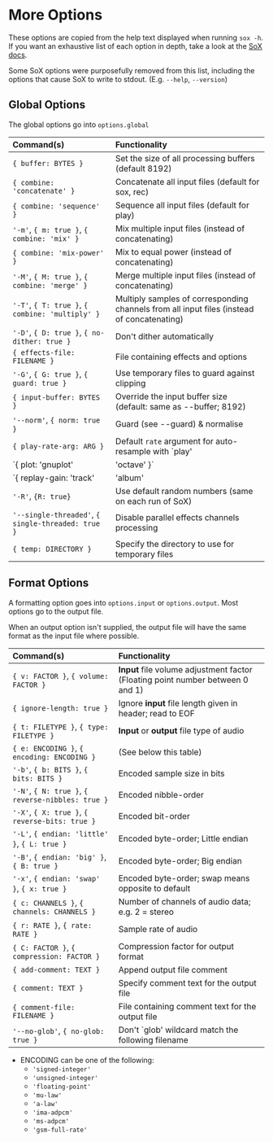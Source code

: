 # More Options

These options are copied from the help text displayed when running `sox -h`. If you want an exhaustive list of each option in depth, take a look at the [SoX docs](http://sox.sourceforge.net/sox.html#OPTIONS).

Some SoX options were purposefully removed from this list, including the options that cause SoX to write to stdout. (E.g. `--help`, `--version`)

## Global Options

The global options go into `options.global`

| Command(s)                                         | Functionality                                                    |
|:---------------------------------------------------|:-----------------------------------------------------------------|
| `{ buffer: BYTES }`                                | Set the size of all processing buffers (default 8192)            |
| `{ combine: 'concatenate' }`                       | Concatenate all input files (default for sox, rec)               |
| `{ combine: 'sequence' }`                          | Sequence all input files (default for play)                      |
| `'-m'`, `{ m: true }`, `{ combine: 'mix' }`        | Mix multiple input files (instead of concatenating)              |
| `{ combine: 'mix-power' }`                         | Mix to equal power (instead of concatenating)                    |
| `'-M'`, `{ M: true }`, `{ combine: 'merge' }`      | Merge multiple input files (instead of concatenating)            |
| `'-T'`, `{ T: true }`, `{ combine: 'multiply' }` | Multiply samples of corresponding channels from all input files (instead of concatenating) |
| `'-D'`, `{ D: true }`, `{ no-dither: true }`       | Don't dither automatically                                       |
| `{ effects-file: FILENAME }`                       | File containing effects and options                              |
| `'-G'`, `{ G: true }`, `{ guard: true }`           | Use temporary files to guard against clipping                    |
| `{ input-buffer: BYTES }`                          | Override the input buffer size (default: same as --buffer; 8192) |
| `'--norm'`, `{ norm: true }`                       | Guard (see --guard) & normalise                                  |
| `{ play-rate-arg: ARG }`                           | Default `rate` argument for auto-resample with `play'            |
| `{ plot: 'gnuplot'|'octave' }`                     | Generate script to plot response of filter effect                |
| `{ replay-gain: 'track'|'album'|'off' }`           | Default: 'off' (sox, rec), track (play)                          |
| `'-R'`, `{R: true}`                              | Use default random numbers (same on each run of SoX)             |
| `'--single-threaded'`, `{ single-threaded: true }` | Disable parallel effects channels processing                     |
| `{ temp: DIRECTORY }`                              | Specify the directory to use for temporary files                 |


## Format Options

A formatting option goes into `options.input` or `options.output`. Most options go to the output file.

When an output option isn't supplied, the output file will have the same format as the input file where possible.

| Command(s)                                         | Functionality                                             |
|:---------------------------------------------------|:----------------------------------------------------------|
| `{ v: FACTOR }`, `{ volume: FACTOR }`              | **Input** file volume adjustment factor (Floating point number between 0 and 1) |
| `{ ignore-length: true }`                          | Ignore **input** file length given in header; read to EOF |
| `{ t: FILETYPE }`, `{ type: FILETYPE }`            | **Input** or **output** file type of audio                |
| `{ e: ENCODING }`, `{ encoding: ENCODING }`        | (See below this table)                                    |
| `'-b'`, `{ b: BITS }`, `{ bits: BITS }`            | Encoded sample size in bits                               |
| `'-N'`, `{ N: true }`, `{ reverse-nibbles: true }` | Encoded nibble-order                                      |
| `'-X'`, `{ X: true }`, `{ reverse-bits: true }`    | Encoded bit-order                                         |
| `'-L'`, `{ endian: 'little' }`, `{ L: true }`      | Encoded byte-order; Little endian                         |
| `'-B'`, `{ endian: 'big' }`, `{ B: true }`         | Encoded byte-order; Big endian                            |
| `'-x'`, `{ endian: 'swap' }`, `{ x: true }`        | Encoded byte-order; swap means opposite to default        |
| `{ c: CHANNELS }`, `{ channels: CHANNELS }`        | Number of channels of audio data; e.g. 2 = stereo         |
| `{ r: RATE }`, `{ rate: RATE }`                    | Sample rate of audio                                      |
| `{ C: FACTOR }`, `{ compression: FACTOR }`         | Compression factor for output format                      |
| `{ add-comment: TEXT }`                            | Append output file comment                                |
| `{ comment: TEXT }`                                | Specify comment text for the output file                  |
| `{ comment-file: FILENAME }`                       | File containing comment text for the output file          |
| `'--no-glob'`, `{ no-glob: true }`                 | Don't `glob' wildcard match the following filename        |

- ENCODING can be one of the following:
	- `'signed-integer'`
	- `'unsigned-integer'`
	- `'floating-point'`
	- `'mu-law'`
	- `'a-law'`
	- `'ima-adpcm'`
	- `'ms-adpcm'`
	- `'gsm-full-rate'`
